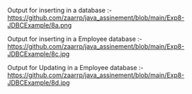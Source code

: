 Output for inserting in a database :-              
https://github.com/zaarrp/java_assinement/blob/main/Exp8-JDBCExample/8a.png



Output for inserting in a Employee database :-              
https://github.com/zaarrp/java_assinement/blob/main/Exp8-JDBCExample/8c.jpg

Output for Updating in a Employee database :-              
https://github.com/zaarrp/java_assinement/blob/main/Exp8-JDBCExample/8d.jpg
